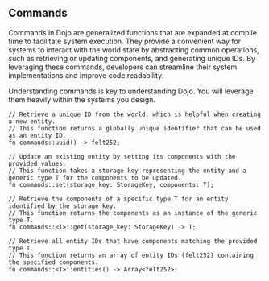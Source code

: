 ## Commands

Commands in Dojo are generalized functions that are expanded at compile time to facilitate system execution. They provide a convenient way for systems to interact with the world state by abstracting common operations, such as retrieving or updating components, and generating unique IDs. By leveraging these commands, developers can streamline their system implementations and improve code readability.

Understanding commands is key to understanding Dojo. You will leverage them heavily within the systems you design.

```rust,ignore
// Retrieve a unique ID from the world, which is helpful when creating a new entity.
// This function returns a globally unique identifier that can be used as an entity ID.
fn commands::uuid() -> felt252;

// Update an existing entity by setting its components with the provided values.
// This function takes a storage key representing the entity and a generic type T for the components to be updated.
fn commands::set(storage_key: StorageKey, components: T);

// Retrieve the components of a specific type T for an entity identified by the storage key.
// This function returns the components as an instance of the generic type T.
fn commands::<T>::get(storage_key: StorageKey) -> T;

// Retrieve all entity IDs that have components matching the provided type T.
// This function returns an array of entity IDs (felt252) containing the specified components.
fn commands::<T>::entities() -> Array<felt252>;
```
